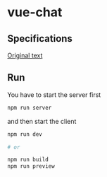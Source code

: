 # vue-chat

## Specifications
[Original text](specifications.pdf)

## Run

You have to start the server first
```sh
npm run server
```

and then start the client
```sh
npm run dev

# or

npm run build
npm run preview
```
